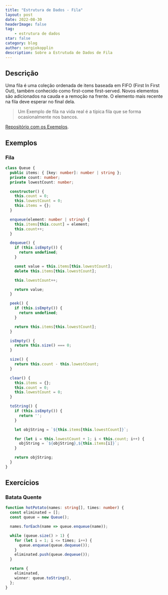 ```yaml
---
title: "Estrutura de Dados - Fila"
layout: post
date: 2022-08-30
headerImage: false
tag:
    - estrutura de dados
star: false
category: blog
author: sergiokopplin
description: Sobre a Estrutuda de Dados de Fila
---
```


## Descrição

Uma fila é uma coleção ordenada de itens baseada em FIFO (First In First Out), também conhecido como first-come first-served. Novos elementos são adicionados na cauda e a remoção na frente. O elemento mais recente na fila deve esperar no final dela.

> Um Exemplo de fila na vida real é a típica fila que se forma ocasionalmente nos bancos.

[Repositório com os Exemplos](https://github.com/sergiokopplin/livro-estrutura-de-dados-e-algoritmos-js).

## Exemplos

### Fila

```ts
class Queue {
  public items: { [key: number]: number | string };
  private count: number;
  private lowestCount: number;

  constructor() {
    this.count = 0;
    this.lowestCount = 0;
    this.items = {};
  }

  enqueue(element: number | string) {
    this.items[this.count] = element;
    this.count++;
  }

  dequeue() {
    if (this.isEmpty()) {
      return undefined;
    }

    const value = this.items[this.lowestCount];
    delete this.items[this.lowestCount];

    this.lowestCount++;

    return value;
  }

  peek() {
    if (this.isEmpty()) {
      return undefined;
    }

    return this.items[this.lowestCount];
  }

  isEmpty() {
    return this.size() === 0;
  }

  size() {
    return this.count - this.lowestCount;
  }

  clear() {
    this.items = {};
    this.count = 0;
    this.lowestCount = 0;
  }

  toString() {
    if (this.isEmpty()) {
      return '';
    }

    let objString = `${this.items[this.lowestCount]}`;

    for (let i = this.lowestCount + 1; i < this.count; i++) {
      objString = `${objString},${this.items[i]}`;
    }

    return objString;
  }
}
```

## Exercícios

### Batata Quente

```ts
function hotPotato(names: string[], times: number) {
  const eliminated = [];
  const queue = new Queue();

  names.forEach(name => queue.enqueue(name));

  while (queue.size() > 1) {
    for (let i = 1; i <= times; i++) {
      queue.enqueue(queue.dequeue());
    }
    eliminated.push(queue.dequeue());
  }

  return {
    eliminated,
    winner: queue.toString(),
  };
}
```
